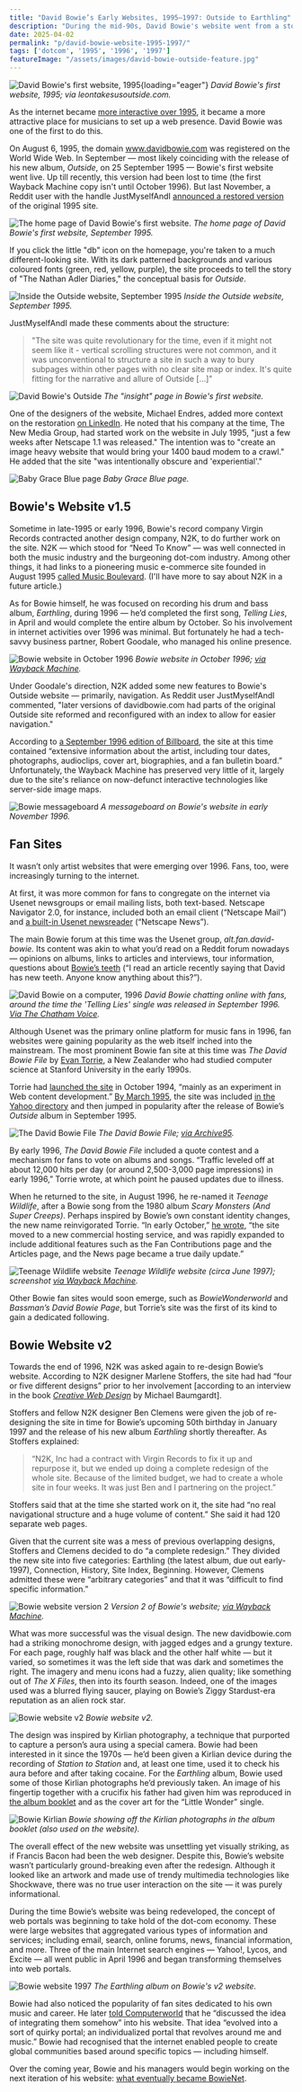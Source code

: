 ```yaml
---
title: "David Bowie’s Early Websites, 1995–1997: Outside to Earthling"
description: "During the mid-90s, David Bowie's website went from a storytelling structure for the Outside album, into a striking, grunge-inspired design for Earthling. At the same time, Bowie fan sites emerged."
date: 2025-04-02
permalink: "p/david-bowie-website-1995-1997/"
tags: ['dotcom', '1995', '1996', '1997']
featureImage: "/assets/images/david-bowie-outside-feature.jpg"
---
```


![David Bowie's first website, 1995](/assets/images/david-bowie-outside-feature.jpg){loading="eager"}
*David Bowie's first website, 1995; via leontakesusoutside.com.*

As the internet became [more interactive over 1995](/p/internet-1995/), it became a more attractive place for musicians to set up a web presence. David Bowie was one of the first to do this.

On August 6, 1995, the domain www.davidbowie.com was registered on the World Wide Web. In September — most likely coinciding with the release of his new album, *Outside*, on 25 September 1995 — Bowie's first website went live. Up till recently, this version had been lost to time (the first Wayback Machine copy isn't until October 1996). But last November, a Reddit user with the handle JustMyselfAndI [announced a restored version](https://www.reddit.com/r/DavidBowie/comments/1gmlyu6/the_original_david_bowie_website_from_1995_has/) of the original 1995 site.

![The home page of David Bowie's first website.](/assets/images/bowie-website-1995-homepage.jpg)
*The home page of David Bowie's first website, September 1995.*

If you click the little "db" icon on the homepage, you're taken to a much different-looking site. With its dark patterned backgrounds and various coloured fonts (green, red, yellow, purple), the site proceeds to tell the story of "The Nathan Adler Diaries," the conceptual basis for *Outside*.

![Inside the Outside website, September 1995](/assets/images/bowie-first-website-adler.jpg)
*Inside the Outside website, September 1995.*

JustMyselfAndI made these comments about the structure:

> "The site was quite revolutionary for the time, even if it might not seem like it - vertical scrolling structures were not common, and it was unconventional to structure a site in such a way to bury subpages within other pages with no clear site map or index. It's quite fitting for the narrative and allure of Outside [...]"

![David Bowie's Outside](/assets/images/bowie-first-website-2.png)
*The "insight" page in Bowie's first website.*

One of the designers of the website, Michael Endres, added more context on the restoration [on LinkedIn](https://www.linkedin.com/posts/michaelendres_in-1995-i-ran-a-small-interactive-design-activity-7257418609000419328-t5sW/). He noted that his company at the time, The New Media Group, had started work on the website in July 1995, "just a few weeks after Netscape 1.1 was released." The intention was to "create an image heavy website that would bring your 1400 baud modem to a crawl." He added that the site "was intentionally obscure and 'experiential'."

![Baby Grace Blue page](/assets/images/baby-grace-blue.jpg)
*Baby Grace Blue page.*

## Bowie's Website v1.5

Sometime in late-1995 or early 1996, Bowie's record company Virgin Records contracted another design company, N2K, to do further work on the site. N2K — which stood for “Need To Know” — was well connected in both the music industry and the burgeoning dot-com industry. Among other things, it had links to a pioneering music e-commerce site founded in August 1995 [called Music Boulevard](https://web.archive.org/web/20160305015154/http://www.thefreelibrary.com/NOW+OPEN!+MUSIC+BOULEVARD+AT+WWW.MUSICBLVD.COM+THE+INTERNET'S+LARGEST...-a017182281). (I'll have more to say about N2K in a future article.)

As for Bowie himself, he was focused on recording his drum and bass album, *Earthling*, during 1996 — he’d completed the first song, *Telling Lies*, in April and would complete the entire album by October. So his involvement in internet activities over 1996 was minimal. But fortunately he had a tech-savvy business partner, Robert Goodale, who managed his online presence.

![Bowie website in October 1996](/assets/images/bowie-website-oct1996.jpg)
*Bowie website in October 1996; [via Wayback Machine](https://web.archive.org/web/19961018163535/http://www.davidbowie.com/).*

Under Goodale's direction, N2K added some new features to Bowie's Outside website — primarily, navigation. As Reddit user JustMyselfAndI commented, "later versions of davidbowie.com had parts of the original Outside site reformed and reconfigured with an index to allow for easier navigation."

According to [a September 1996 edition of Billboard](https://books.google.co.nz/books?id=wwkEAAAAMBAJ&pg=PA58&lpg=PA58&dq=n2k+david+bowie&source=bl&ots=cZGyS-mFdo&sig=ACfU3U1S2wiOy4xu0DM5g-jnF1ekl9RbyQ&hl=en&sa=X&ved=2ahUKEwiGn-Smh-HnAhX8yDgGHVSpDF0Q6AEwEnoECAoQAQ#v=onepage&q=n2k%20david%20bowie&f=false), the site at this time contained “extensive information about the artist, including tour dates, photographs, audioclips, cover art, biographies, and a fan bulletin board.” Unfortunately, the Wayback Machine has preserved very little of it, largely due to the site's reliance on now-defunct interactive technologies like server-side image maps.

![Bowie messageboard](/assets/images/bowie-messageboard-96.jpg)
*A messageboard on Bowie's website in early November 1996.*

## Fan Sites

It wasn’t only artist websites that were emerging over 1996. Fans, too, were increasingly turning to the internet.

At first, it was more common for fans to congregate on the internet via Usenet newsgroups or email mailing lists, both text-based. Netscape Navigator 2.0, for instance, included both an email client (“Netscape Mail”) and [a built-in Usenet newsreader](https://en.wikipedia.org/wiki/Netscape_Mail_%26_Newsgroups) (“Netscape News”). 

The main Bowie forum at this time was the Usenet group, *alt.fan.david-bowie.* Its content was akin to what you’d read on a Reddit forum nowadays — opinions on albums, links to articles and interviews, tour information, questions about [Bowie’s teeth](https://groups.google.com/g/alt.fan.david-bowie/c/rVaOHdeZ-xM/m/ui8CDCGOux8J) (“I read an article recently saying that David has new teeth. Anyone know anything about this?”).

![David Bowie on a computer, 1996](/assets/images/david-bowie-telling-liesweb.jpg)
*David Bowie chatting online with fans, around the time the 'Telling Lies' single was released in September 1996. [Via The Chatham Voice](https://chathamvoice.com/2016/01/13/c-k-man-has-fond-memories-of-working-with-david-bowie/).*

Although Usenet was the primary online platform for music fans in 1996, fan websites were gaining popularity as the web itself inched into the mainstream. The most prominent Bowie fan site at this time was *The David Bowie File* by [Evan Torrie](https://web.archive.org/web/19970208104242/http://liber.stanford.edu/~torrie/), a New Zealander who had studied computer science at Stanford University in the early 1990s. 

Torrie had [launched the site](https://web.archive.org/web/19981205040230/http://www.teenagewildlife.com/SiteSpecifics/AboutThisSite.html) in October 1994, “mainly as an experiment in Web content development.” [By March 1995](https://groups.google.com/g/alt.fan.david-bowie/c/zt4ZLhUVd74/m/lUpIFTih2toJ), the site was included [in the Yahoo directory](https://web.archive.org/web/19961130100752/http://www8.yahoo.com:80/Entertainment/Music/Artists/By_Genre/Rock/Bowie__David/) and then jumped in popularity after the release of Bowie’s *Outside* album in September 1995.

![The David Bowie File](/assets/images/david-bowie-file-sep96.jpg)
*The David Bowie File; [via Archive95](https://netcontrol.net/archive-b/be11/index.shtml).*

By early 1996, *The David Bowie File* included a quote contest and a mechanism for fans to vote on albums and songs. “Traffic leveled off at about 12,000 hits per day (or around 2,500-3,000 page impressions) in early 1996,” Torrie wrote, at which point he paused updates due to illness. 

When he returned to the site, in August 1996, he re-named it *Teenage Wildlife*, after a Bowie song from the 1980 album *Scary Monsters (And Super Creeps)*. Perhaps inspired by Bowie’s own constant identity changes, the new name reinvigorated Torrie. “In early October,” [he wrote](https://web.archive.org/web/19981205040230/http://www.teenagewildlife.com/SiteSpecifics/AboutThisSite.html), “the site moved to a new commercial hosting service, and was rapidly expanded to include additional features such as the Fan Contributions page and the Articles page, and the News page became a true daily update.”

![Teenage Wildlife website](/assets/images/teenage-wildlife-1997.jpg)
*Teenage Wildlife website (circa June 1997); screenshot [via Wayback Machine](https://web.archive.org/web/19970605142350/http://www.etete.com/Bowie/).*

Other Bowie fan sites would soon emerge, such as *BowieWonderworld* and *Bassman’s David Bowie Page*, but Torrie’s site was the first of its kind to gain a dedicated following.

## Bowie Website v2

Towards the end of 1996, N2K was asked again to re-design Bowie’s website. According to N2K designer Marlene Stoffers, the site had had “four or five different designs” prior to her involvement [according to an interview in the book [*Creative Web Design*](https://www.google.co.uk/books/edition/Creative_Web_Design/8QOrCAAAQBAJ?hl=en&gbpv=1&dq=bowie+Michael+Baumgardt&pg=PA149&printsec=frontcover) by Michael Baumgardt].

Stoffers and fellow N2K designer Ben Clemens were given the job of re-designing the site in time for Bowie’s upcoming 50th birthday in January 1997 and the release of his new album *Earthling* shortly thereafter. As Stoffers explained:

> “N2K, Inc had a contract with Virgin Records to fix it up and repurpose it, but we ended up doing a complete redesign of the whole site. Because of the limited budget, we had to create a whole site in four weeks. It was just Ben and I partnering on the project.”

Stoffers said that at the time she started work on it, the site had “no real navigational structure and a huge volume of content.” She said it had 120 separate web pages. 

Given that the current site was a mess of previous overlapping designs, Stoffers and Clemens decided to do “a complete redesign.” They divided the new site into five categories: Earthling (the latest album, due out early-1997), Connection, History, Site Index, Beginning. However, Clemens admitted these were “arbitrary categories” and that it was “difficult to find specific information.” 

![Bowie website version 2](/assets/images/bowie-website-v2-homepage.jpg)
*Version 2 of Bowie's website; [via Wayback Machine](https://web.archive.org/web/19970311050324/http://www.davidbowie.com/2.0/).*

What was more successful was the visual design. The new davidbowie.com had a striking monochrome design, with jagged edges and a grungy texture. For each page, roughly half was black and the other half white — but it varied, so sometimes it was the left side that was dark and sometimes the right. The imagery and menu icons had a fuzzy, alien quality; like something out of *The X Files*, then into its fourth season. Indeed, one of the images used was a blurred flying saucer, playing on Bowie’s Ziggy Stardust-era reputation as an alien rock star.

![Bowie website v2](/assets/images/bowie-website-v2-2.jpg)
*Bowie website v2.*

The design was inspired by Kirlian photography, a technique that purported to capture a person’s aura using a special camera. Bowie had been interested in it since the 1970s — he’d been given a Kirlian device during the recording of *Station to Station* and, at least one time, used it to check his aura before and after taking cocaine. For the *Earthling* album, Bowie used some of those Kirlian photographs he’d previously taken. An image of his fingertip together with a crucifix his father had given him was reproduced in [the album booklet](https://www.iumab.org/david-bowie-kirlian-photography/) and as the cover art for the “Little Wonder” single. 

![Bowie Kirlian](/assets/images/bowie-kirlian.jpg)
*Bowie showing off the Kirlian photographs in the album booklet (also used on the website).*

The overall effect of the new website was unsettling yet visually striking, as if Francis Bacon had been the web designer. Despite this, Bowie’s website wasn’t particularly ground-breaking even after the redesign. Although it looked like an artwork and made use of trendy multimedia technologies like Shockwave, there was no true user interaction on the site — it was purely informational.

During the time Bowie’s website was being redeveloped, the concept of web portals was beginning to take hold of the dot-com economy. These were large websites that aggregated various types of information and services; including email, search, online forums, news, financial information, and more. Three of the main Internet search engines — Yahoo!, Lycos, and Excite — all went public in April 1996 and began transforming themselves into web portals.

![Bowie website 1997](/assets/images/bowie-earthling-webpage-97.jpg)
*The Earthling album on Bowie's v2 website.*

Bowie had also noticed the popularity of fan sites dedicated to his own music and career. He later [told Computerworld](https://www.computerworld.com/article/3021176/david-bowie-tech-visionary-predicted-social-medias-rise.html) that he “discussed the idea of integrating them somehow” into his website. That idea “evolved into a sort of quirky portal; an individualized portal that revolves around me and music.” Bowie had recognised that the internet enabled people to create global communities based around specific topics — including himself. 

Over the coming year, Bowie and his managers would begin working on the next iteration of his website: [what eventually became BowieNet](/p/bowienet-the-inside-story/).